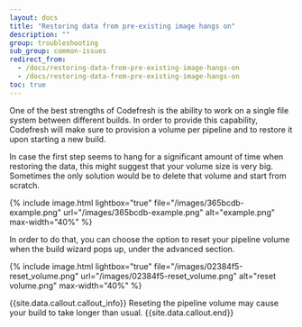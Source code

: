 ```yaml
---
layout: docs
title: "Restoring data from pre-existing image hangs on"
description: ""
group: troubleshooting
sub_group: common-issues
redirect_from:
  - /docs/restoring-data-from-pre-existing-image-hangs-on
  - /docs/restoring-data-from-pre-existing-image-hangs-on
toc: true
---
```

One of the best strengths of Codefresh is the ability to work on a single file system between different builds. In order to provide this capability, Codefresh will make sure to provision a volume per pipeline and to restore it upon starting a new build. 

In case the first step seems to hang for a significant amount of time when restoring the data, this might suggest that your volume size is very big. Sometimes the only solution would be to delete that volume and start from scratch.

{% include 
image.html 
lightbox="true" 
file="/images/365bcdb-example.png" 
url="/images/365bcdb-example.png"
alt="example.png" 
max-width="40%"
%}

In order to do that, you can choose the option to reset your pipeline volume when the build wizard pops up, under the advanced section.

{% include 
image.html 
lightbox="true" 
file="/images/02384f5-reset_volume.png" 
url="/images/02384f5-reset_volume.png"
alt="reset volume.png" 
max-width="40%"
%}

{{site.data.callout.callout_info}}
Reseting the pipeline volume may cause your build to take longer than usual.
{{site.data.callout.end}}
